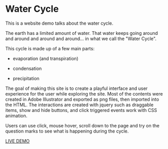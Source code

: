 # Water Cycle

This is a website demo talks about the water cycle. 

The earth has a limited amount of water. That water keeps going around and around and around and around... in what we call the "Water Cycle".

This cycle is made up of a few main parts:

- evaporation (and transpiration)

- condensation
- precipitation

The goal  of making this site is to create a playful interface and user experience for the user while exploring the site. Most of the contents were created in Adobe Illustrator and exported as png files, then imported into the HTML. The interactions are created with jquery such as draggable items, show and hide buttons, and click triggered events work with CSS animation. 

Users can use click, mouse hover, scroll down to the page and try on the question marks to see what is happening during the cycle.

[LIVE DEMO](http://wutzui.github.io/water-cycle-jquery/)

